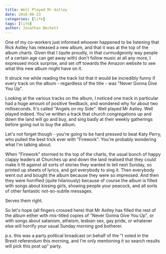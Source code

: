 ```yaml
---
title: Well Played Mr Astley
date: 2016-06-23
categories: [life]
tags: [life]
author: Jonathan Beckett
---
```


One of my co-workers just informed whoever happened to be listening that Rick Astley has released a new album, and that it was at the top of the album charts. Given that I (quite proudly, in that curmudgeonly way people of a certain age can get away with) don't follow music at all any more, I expressed mock surprise, and set off towards the Amazon website to see what this new album might have on it.

It struck me while reading the track list that it would be incredibly funny if every track on the album - regardless of the title - was "Never Gonna Give You Up".

Looking at the various tracks on the album, I noticed one track in particular had a huge amount of positive feedback, and wondered why for about two milliseconds. It's called "Angels on my Side". Well played Mr Astley. Well played indeed. You've written a track that church congregations up and down the land will go and buy, and sing badly at their weekly gatherings before going out to buy the album.

Let's not forget though - you're going to be hard pressed to beat Katy Perry, who pulled the best trick ever with "Firework". You're probably wondering what I'm talking about.

When "Firework" stormed to the top of the charts, the usual bunch of happy clappy leaders at Churches up and down the land realised that they could make it fit against all sorts of stories they wanted to tell next Sunday, so printed up sheets of lyrics, and got everybody to sing it. Then everybody went out and bought the album because they were so impressed. And then they were horrified (quite hilariously) because of course the album is filled with songs about kissing girls, showing people your peacock, and all sorts of other fantastic not-so-subtle messages.

Serves them right.

So let's hope (all fingers crossed here) that Mr Astley has filled the rest of the album either with mis-titled copies of "Never Gonna Give You Up", or with songs about satanism, atheism, lesbian sex, gay pride, or whatever else will horrify your usual Sunday morning god botherer.

p.s. this was a party political broadcast on behalf of the "I voted in the Brexit referendum this morning, and I'm only mentioning it so search results will pick this post up" party.